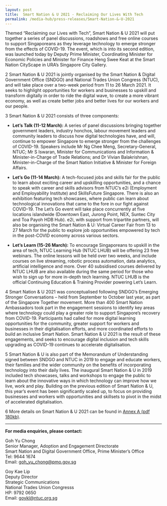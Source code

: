 ```yaml
---
layout: post
title:  Smart Nation & U 2021 - Reclaiming Our Lives With Tech
permalink: /media-hub/press-releases/Smart-Nation-&-U-2021
---
```


Themed “Reclaiming our Lives with Tech”,  Smart Nation & U 2021  will put together a series of panel discussions, roadshows and free online courses to support Singaporeans as they leverage technology to emerge stronger from the effects of COVID-19. The event, which is into its second edition, was launched today by Deputy Prime Minister, Coordinating Minister for Economic Policies and Minister for Finance Heng Swee Keat at the Smart Nation CityScape in URA’s Singapore City Gallery.

2 Smart Nation & U 2021 is jointly organised by the Smart Nation & Digital Government Office (SNDGO) and National Trades Union Congress (NTUC), and will take place over a two-week period from 11 to 26 March 2021. It seeks to highlight opportunities for workers and businesses to upskill and transform digitally in order to ride the digital wave, to create a more vibrant economy, as well as create better jobs and better lives for our workers and our people.

3 Smart Nation & U 2021 consists of three components:

*  **Let’s Talk (11-12 March):** A series of panel discussions bringing together government leaders, industry honchos, labour movement leaders and community leaders to discuss how digital technologies have, and will, continue to empower Singapore to emerge stronger from the challenges of COVID-19. Speakers include Mr Ng Chee Meng, Secretary-General, NTUC; Mr S Iswaran, Minister for Communications and Information & Minister-in-Charge of Trade Relations; and Dr Vivian Balakrishnan, Minister-in-Charge of the Smart Nation Initiative & Minister for Foreign Affairs.

*  **Let’s Go (11-14 March):** A tech-focused jobs and skills fair for the public to learn about exciting career and upskilling opportunities, and a chance to speak with career and skills advisors from NTUC’s e2i (Employment and Employability Institute) and SkillsFuture Singapore. There is also an exhibition featuring tech showcases, where public can learn about technological innovations that came to the fore in our fight against COVID-19. The Let’s Go event will take place concurrently at five locations islandwide (Downtown East, Jurong Point, NEX, Suntec City and Toa Payoh HDB Hub). e2i, with support from tripartite partners, will also be organising the Smart Nation & U: Virtual Career Fair from 13 to 27 March for the public to explore job opportunities empowered by tech in the post-COVID economy across various sectors.

* **Let’s Learn (15-26 March):** To encourage Singaporeans to upskill in the area of tech, NTUC Learning Hub (NTUC LHUB) will be offering 23 free webinars. The online lessons will be held over two weeks, and include courses on live streaming, robotic process automation, data analytics, artificial intelligence and more. Over 40 subsidised courses delivered by NTUC LHUB are also available during the same period for those who wish to sign up for more in-depth tech learning. NTUC LHUB is the official Continuing Education & Training Provider powering Let’s Learn.

4 Smart Nation & U 2021 was conceptualised following SNDGO’s Emerging Stronger Conversations – held  from September to October last year, as part of the Singapore Together movement. More than 400 Smart Nation Ambassadors took part in the engagement sessions to identify key areas where technology could play a greater role to support Singapore’s recovery from COVID-19. Participants had called for more digital learning opportunities for the community, greater support for workers and businesses in their digitalisation efforts, and more coordinated efforts to build an inclusive Smart Nation. Smart Nation & U 2021 is the result of these engagements, and seeks to encourage digital inclusion and tech skills upgrading as COVID-19 continues to accelerate digitalisation.

5 Smart Nation & U is also part of the Memorandum of Understanding signed between SNDGO and NTUC in 2019 to engage and educate workers, their families and the wider community on the benefits of incorporating technology into their daily lives. The inaugural Smart Nation & U in 2019 included tech showcases, talks and workshops to engage the public to learn about the innovative ways in which technology can improve how we live, work and play. Building on the previous edition of Smart Nation & U, this year’s event has been significantly scaled up, to focus on providing businesses and workers with opportunities and skillsets to pivot in the midst of accelerated digitalisation.

6 More details on Smart Nation & U 2021 can be found in  [Annex A (pdf 180kb)](/files/press-releases/2021/SNU-2021-factsheet.pdf).

---
**For media enquiries, please contact:**  

Goh Yu Chong<br>
Senior Manager, Adoption and Engagement Directorate<br>
Smart Nation and Digital Government Office, Prime Minister’s Office<br>
Tel: 9644 1674<br>
Email:  [goh_yu_chong@pmo.gov.sg](mailto:goh_yu_chong@pmo.gov.sg)<br>

Goy Kae Lip<br>
Deputy Director<br>
Strategic Communications<br>
National Trades Union Congresss<br>
HP: 9792 0650<br>
Email: [goykl@ntuc.org.sg](mailto:goykl@ntuc.org.sg)
